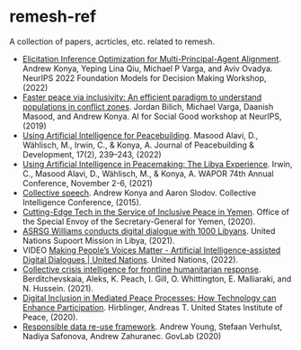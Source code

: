 # remesh-ref
A collection of papers, acrticles, etc. related to remesh.


- [Elicitation Inference Optimization for Multi-Principal-Agent Alignment](https://openreview.net/pdf?id=tkxnRPkb_H). Andrew Konya, Yeping Lina Qiu, Michael P Varga, and Aviv Ovadya. NeurIPS 2022 Foundation Models for Decision Making Workshop, (2022)
- [Faster peace via inclusivity: An efficient paradigm to understand populations in conflict zones](https://aiforsocialgood.github.io/neurips2019/accepted/track1/pdfs/105_aisg_neurips2019.pdf). Jordan Bilich, Michael Varga, Daanish Masood, and Andrew Konya. AI for Social Good workshop at NeurIPS, (2019)
- [Using Artificial Intelligence for Peacebuilding](https://journals.sagepub.com/doi/abs/10.1177/15423166221102757). Masood Alavi, D., Wählisch, M., Irwin, C., & Konya, A.  Journal of Peacebuilding & Development, 17(2), 239–243, (2022)
- [Using Artificial Intelligence in Peacemaking: The Libya Experience](https://peacepolls.etinu.net/peacepolls/documents/009260.pdf). Irwin, C., Masood Alavi, D., Wählisch, M., & Konya, A.  WAPOR 74th Annual Conference, November 2-6, (2021)
- [Collective speech](https://sites.lsa.umich.edu/wp-content/uploads/sites/176/2015/02/Konya-and-Slodov-CI-2015-Abstract.pdf). Andrew Konya and Aaron Slodov. Collective Intelligence Conference, (2015).
- [Cutting-Edge Tech in the Service of Inclusive Peace in Yemen](https://osesgy.unmissions.org/cutting-edge-tech-service-inclusive-peace-yemen). Office of the Special Envoy of the Secretary-General for Yemen, (2020).
- [ASRSG Williams conducts digital dialogue with 1000 Libyans](https://unsmil.unmissions.org/asrsg-williams-conducts-digital-dialogue-1000-libyans). United Nations Supoort Mission in Libya, (2021).
- VIDEO [Making People’s Voices Matter - Artificial Intelligence-assisted Digital Dialogues | United Nations](https://www.youtube.com/watch?v=O3QuK4bz1BM). United Nations, (2022).
- [Collective crisis intelligence for frontline humanitarian response](https://media.nesta.org.uk/documents/Nesta_Collective_crisis_intelligence_for_frontline_humanitarian_response_Final.pdf). Berditchevskaia, Aleks, K. Peach, I. Gill, O. Whittington, E. Malliaraki, and N. Hussein. (2021).
- [Digital Inclusion in Mediated Peace Processes: How Technology can Enhance Participation](https://www.usip.org/sites/default/files/2020-09/20200929-pw_168-digital_inclusion_in_mediated_peace_processes_how_technology_can_enhance_participation-pw.pdf). Hirblinger, Andreas T. United States Institute of Peace, (2020).
- [Responsible data re-use framework](https://deliverypdf.ssrn.com/delivery.php?ID=218125068102114118121081027088097010103082061020005063086102092127012126113103118078123118100120050104112112065085126023006101020059005039077093125106099112076073049014011079114117093015001070022086121067096029073113010099088093016087101111002021098&EXT=pdf&INDEX=TRUE). Andrew Young, Stefaan Verhulst, Nadiya Safonova, Andrew Zahuranec. GovLab (2020)



